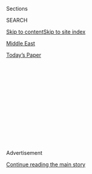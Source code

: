 <div id="app">

<div>

<div>

<div>

<div class="NYTAppHideMasthead css-1q2w90k e1suatyy0">

<div class="section css-ui9rw0 e1suatyy2">

<div class="css-eph4ug er09x8g0">

<div class="css-6n7j50">

</div>

<span class="css-1dv1kvn">Sections</span>

<div class="css-10488qs">

<span class="css-1dv1kvn">SEARCH</span>

</div>

[Skip to content](#site-content)[Skip to site index](#site-index)

</div>

<div id="masthead-section-label" class="css-1wr3we4 eaxe0e00">

[Middle
East](https://www.nytimes3xbfgragh.onion/section/world/middleeast)

</div>

<div class="css-10698na e1huz5gh0">

</div>

</div>

<div id="masthead-bar-one" class="section hasLinks css-15hmgas e1csuq9d3">

<div class="css-uqyvli e1csuq9d0">

</div>

<div class="css-1uqjmks e1csuq9d1">

</div>

<div class="css-9e9ivx">

[](https://myaccount.nytimes3xbfgragh.onion/auth/login?response_type=cookie&client_id=vi)

</div>

<div class="css-1bvtpon e1csuq9d2">

[Today’s
Paper](https://www.nytimes3xbfgragh.onion/section/todayspaper)

</div>

</div>

</div>

</div>

<div data-aria-hidden="false">

<div id="site-content" data-role="main">

<div>

<div class="css-1aor85t" style="opacity:0.000000001;z-index:-1;visibility:hidden">

<div class="css-1hqnpie">

<div class="css-epjblv">

<span class="css-17xtcya">[Middle
East](/section/world/middleeast)</span><span class="css-x15j1o">|</span><span class="css-fwqvlz">Arab
TV Series Dramatizes Life Under
ISIS</span>

</div>

<div class="css-k008qs">

<div class="css-1iwv8en">

<span class="css-18z7m18"></span>

<div>

</div>

</div>

<span class="css-1n6z4y">https://nyti.ms/2rkvW43</span>

<div class="css-1705lsu">

<div class="css-4xjgmj">

<div class="css-4skfbu" data-role="toolbar" data-aria-label="Social Media Share buttons, Save button, and Comments Panel with current comment count" data-testid="share-tools">

  - 
  - 
  - 
  - 
    
    <div class="css-6n7j50">
    
    </div>

  - 

</div>

</div>

</div>

</div>

</div>

</div>

<div id="NYT_TOP_BANNER_REGION" class="css-13pd83m">

</div>

<div id="top-wrapper" class="css-1sy8kpn">

<div id="top-slug" class="css-l9onyx">

Advertisement

</div>

[Continue reading the main
story](#after-top)

<div class="ad top-wrapper" style="text-align:center;height:100%;display:block;min-height:250px">

<div id="top" class="place-ad" data-position="top" data-size-key="top">

</div>

</div>

<div id="after-top">

</div>

</div>

<div id="sponsor-wrapper" class="css-1hyfx7x">

<div id="sponsor-slug" class="css-19vbshk">

Supported by

</div>

[Continue reading the main
story](#after-sponsor)

<div id="sponsor" class="ad sponsor-wrapper" style="text-align:center;height:100%;display:block">

</div>

<div id="after-sponsor">

</div>

</div>

<div class="css-1vkm6nb ehdk2mb0">

# Arab TV Series Dramatizes Life Under ISIS

</div>

<div class="css-79elbk" data-testid="photoviewer-wrapper">

<div class="css-z3e15g" data-testid="photoviewer-wrapper-hidden">

</div>

<div class="css-1a48zt4 ehw59r15" data-testid="photoviewer-children">

![<span class="css-16f3y1r e13ogyst0" data-aria-hidden="true">“Black
Crows,” a dramatic series about life under the Islamic State, will air
on the Arab world’s most watched satellite channel, MBC 1, during
Ramadan.</span><span class="css-cnj6d5 e1z0qqy90" itemprop="copyrightHolder"><span class="css-1ly73wi e1tej78p0">Credit...</span><span><span>Middle
East Broadcasting
Center</span></span></span>](https://static01.graylady3jvrrxbe.onion/images/2017/05/15/world/middleeast/isistv/isistv-articleLarge.jpg?quality=75&auto=webp&disable=upscale)

</div>

</div>

<div class="css-xt80pu e12qa4dv0">

<div class="css-18e8msd">

<div class="css-vp77d3 epjyd6m0">

<div class="css-1baulvz">

By [<span class="css-1baulvz last-byline" itemprop="name">Ben
Hubbard</span>](http://www.nytimes3xbfgragh.onion/by/ben-hubbard)

</div>

</div>

  - May 16,
    2017

  - 
    
    <div class="css-4xjgmj">
    
    <div class="css-d8bdto" data-role="toolbar" data-aria-label="Social Media Share buttons, Save button, and Comments Panel with current comment count" data-testid="share-tools">
    
      - 
      - 
      - 
      - 
        
        <div class="css-6n7j50">
        
        </div>
    
      - 
    
    </div>
    
    </div>

</div>

</div>

<div class="section meteredContent css-1r7ky0e" name="articleBody" itemprop="articleBody">

<div class="css-1fanzo5 StoryBodyCompanionColumn">

<div class="css-53u6y8">

A mother travels to Syria to find her son after he ran away to join the
Islamic State. A Christian renounces her faith and plots to blow up a
church. A black-clad matron tells teenage girls to rest up before they
are raped by extremist fighters.

These frighteningly familiar stories of life under the Islamic State in
Iraq and Syria will this month become plotlines on prime-time television
across the Arab world.

A sprawling, 30-part dramatic series is scheduled to make its debut on
[MBC 1](http://www.mbc.net/en/corporate/channels/mbc1.html), the Arab
world’s most watched satellite channel, during the holy month of
Ramadan, said Ali Jaber, the director of television for the MBC Network.

The network shared with The New York Times video, available below, from
three episodes of the program, “Black Crows.”

</div>

</div>

<div class="css-1fanzo5 StoryBodyCompanionColumn">

<div class="css-53u6y8">

It paints a picture of the Islamic State, also known as ISIS, as a
brutal criminal organization run by corrupt and hypocritical leaders.
But recruits are depicted as victims, and women who challenge the
militants’ control are heroes.

In one episode from the series, a Yazidi slave is sent to clean an
Islamic State fighter’s room, where his bored wife asks if the woman is
hungry or would like to watch a movie. The captive woman is outraged.

</div>

</div>

![<span class="css-16f3y1r e13ogyst0">A Yazidi slave kept prisoner by an
Islamic State fighter confronts his wife in a scene from “Black Crows,”
a television drama about life under the Islamic
State.</span><span class="css-cch8ym"><span class="css-1dv1kvn">Credit</span><span class="css-cnj6d5 e1z0qqy90" itemprop="copyrightHolder"><span class="css-1ly73wi e1tej78p0">Credit...</span><span>Middle
East Broadcasting Center
</span></span></span>](https://static01.graylady3jvrrxbe.onion/images/2017/05/13/world/13blackcrows-3/13blackcrows-3-videoSixteenByNineJumbo1600.jpg)

<div class="css-1fanzo5 StoryBodyCompanionColumn">

<div class="css-53u6y8">

The stories of women dominate the series, the producers said, because
they offered rich dramatic material. A majority of the channel’s viewers
are women.

</div>

</div>

<div class="css-1fanzo5 StoryBodyCompanionColumn">

<div class="css-53u6y8">

In another episode, Islamic State commanders indoctrinate children into
their ranks.

</div>

</div>

![<span class="css-16f3y1r e13ogyst0">Young boys with assault rifles
fire at prisoners scampering between oil drums for target practice in an
episode of “Black Crows,” an MBC 1 production to be aired during
Ramadan.</span><span class="css-cch8ym"><span class="css-1dv1kvn">Credit</span><span class="css-cnj6d5 e1z0qqy90" itemprop="copyrightHolder"><span class="css-1ly73wi e1tej78p0">Credit...</span><span>Middle
East Broadcasting Center
</span></span></span>](https://static01.graylady3jvrrxbe.onion/images/2017/05/13/world/13blackcrows-2/13blackcrows-2-videoSixteenByNineJumbo1600.jpg)

<div class="css-1fanzo5 StoryBodyCompanionColumn">

<div class="css-53u6y8">

Like the Islamic State’s recruits, the cast comes from across the Arab
world, and the program’s plotlines reflect well-known headlines about
the group’s atrocities.

Ramadan, which will begin around May 27, is a month on the Islamic
calendar during which Muslims fast from dawn to dusk. It is also peak
television season in the Arab world, where families gather after
breaking their fast to binge-watch shows late into the night.

In television terms, “it’s like the Super Bowl for 30 days straight,”
said Mazen Hayek, a spokesman for MBC.

Typical programming includes romances, comedies and historical dramas,
some of which reflect current events. Though the new MBC production has
the trappings of a drama, and some of the costumes and makeup can be
cartoonish, the series, set behind the jihadists’ front lines, is not
light viewing.

</div>

</div>

<div class="css-79elbk" data-testid="photoviewer-wrapper">

<div class="css-z3e15g" data-testid="photoviewer-wrapper-hidden">

</div>

<div class="css-1a48zt4 ehw59r15" data-testid="photoviewer-children">

![<span class="css-16f3y1r e13ogyst0" data-aria-hidden="true">The series
depicts members of the Islamic State as victims, and women who challenge
the militants’ control are
heroes.</span><span class="css-cnj6d5 e1z0qqy90" itemprop="copyrightHolder"><span class="css-1ly73wi e1tej78p0">Credit...</span><span>MBC
1</span></span>](https://static01.graylady3jvrrxbe.onion/images/2017/05/15/world/isistv2/isistv2-articleLarge.jpg?quality=75&auto=webp&disable=upscale)

</div>

</div>

<div class="css-1fanzo5 StoryBodyCompanionColumn">

<div class="css-53u6y8">

Another story line involves a journalist whose fiancé became an Islamic
State suicide bomber. She goes undercover to report on the group, and
pledges to abandon her Christian faith and blow up a church.

The actress, Samar Allam, said in a phone interview that being on set
and getting into character depressed her, but that she hoped the program
would make people think in a way that news reports about the Islamic
State’s violence could not.

</div>

</div>

<div class="css-1fanzo5 StoryBodyCompanionColumn">

<div class="css-53u6y8">

“ISIS is a danger to all of humanity,” she said, using an acronym for
the group. The show allowed her to “show my hatred and my condemnation
of this group, to express it in a concrete way.”

Marwa Mohamed, a Saudi actress, plays a woman who kills her husband for
cheating on her and flees to join the Islamic State with her two sons.
After one is sexually abused and the other is killed, she struggles to
escape.

“It is important to wake people up and show them that Islam is not
that,” Ms. Mohamed said.

She said she hoped that despite the dark subject matter, viewers would
tune in for the human stories. “It’s not all terrorism and war,” she
said. “There are lots of dramatic stories in it as well.”

The series echoes news coverage of the Islamic State, with explosions
that leave bodies scattered and gunmen waving black flags, but it
dramatizes the lives of people forced to live under the group.

</div>

</div>

![<span class="css-16f3y1r e13ogyst0">Women from the Islamic State
morality police execute an old woman for selling dishes with animal
figures on them in an episode of “Black Crows,” to be shown during
Ramadan on the MBC 1 satellite
channel.</span><span class="css-cch8ym"><span class="css-1dv1kvn">Credit</span><span class="css-cnj6d5 e1z0qqy90" itemprop="copyrightHolder"><span class="css-1ly73wi e1tej78p0">Credit...</span><span>Middle
East Broadcasting
Center</span></span></span>](https://static01.graylady3jvrrxbe.onion/images/2017/05/13/world/middleeast/13blackcrows-1/13blackcrows-1-videoSixteenByNineJumbo1600.jpg)

<div class="css-1fanzo5 StoryBodyCompanionColumn">

<div class="css-53u6y8">

Mr. Jaber of MBC, who is known in the Arab world for being a judge on
the reality competition “Arabs Got Talent,” said the series sought to
harness the influence of popular television to undermine the narrative
that the Islamic State uses to entice recruits.

“We believe that this is an epidemic, this is a disease that we have to
muster the courage to address and fight,” he said.

</div>

</div>

<div class="css-1fanzo5 StoryBodyCompanionColumn">

<div class="css-53u6y8">

Still, producing a program about the Islamic State in the region where
the group has done the most damage carries risks.

A comedy show on MBC that mocked the group led to death threats against
its star. And Mr. Jaber said some sponsors might hesitate to advertise
their products on such a violent series about a terrorist
group.

</div>

</div>

<div class="css-79elbk" data-testid="photoviewer-wrapper">

<div class="css-z3e15g" data-testid="photoviewer-wrapper-hidden">

</div>

<div class="css-1a48zt4 ehw59r15" data-testid="photoviewer-children">

<div class="css-1xdhyk6 erfvjey0">

<span class="css-1ly73wi e1tej78p0">Image</span>

<div class="css-zjzyr8">

<div data-testid="lazyimage-container" style="height:257.77777777777777px">

</div>

</div>

</div>

<span class="css-16f3y1r e13ogyst0" data-aria-hidden="true">The series
depicts the Islamic State as a brutal criminal organization run by
corrupt and hypocritical
leaders.</span><span class="css-cnj6d5 e1z0qqy90" itemprop="copyrightHolder"><span class="css-1ly73wi e1tej78p0">Credit...</span><span>MBC
1</span></span>

</div>

</div>

<div class="css-1fanzo5 StoryBodyCompanionColumn">

<div class="css-53u6y8">

“It will bring eyeballs, it will bring buzz and ratings and reputation,
but no money,” he said.

Since the Islamic State stormed through Syria and Iraq, shocking the
world with its [choreographed
beheadings](https://www.nytimes3xbfgragh.onion/2014/08/20/world/middleeast/isis-james-foley-syria-execution.html)
and [elaborate
executions](https://www.nytimes3xbfgragh.onion/2015/02/04/world/middleeast/isis-said-to-burn-captive-jordanian-pilot-to-death-in-new-video.html),
governments have struggled to defeat the group and counter its [potent,
made-for-television
propaganda](https://www.nytimes3xbfgragh.onion/2014/08/31/world/middleeast/isis-displaying-a-deft-command-of-varied-media.html?_r=0).

Some diplomats have told Mr. Jaber that they like the idea of using
television to challenge the jihadists’ message. In March, he was invited
to discuss the show with Western and Middle Eastern diplomats at a
[summit
meeting](https://www.nytimes3xbfgragh.onion/2017/03/22/world/middleeast/rex-tillerson-isis.html)
in Washington hosted by Secretary of State [Rex W.
Tillerson](http://topics.nytimes3xbfgragh.onion/top/reference/timestopics/people/t/rex_w_tillerson/index.html?inline=nyt-per).

Other Ramadan series, dramas and comedies have referred to the Islamic
State, but “Black Crows” appears to be the first to be set entirely in
the militants’ world, said Rebecca Joubin, an associate professor of
Arab studies at Davidson College who studies the region’s television
programs.

The most popular Ramadan shows are often escapist love stories, full of
beautiful people wearing nice clothes. “A lot of people are like: ‘I
don’t want to watch this stuff. I see it on the news every day,’ ” Ms.
Joubin said.

</div>

</div>

<div class="css-1fanzo5 StoryBodyCompanionColumn">

<div class="css-53u6y8">

Still, the series’ producers expect it to be widely viewed during
Ramadan, when MBC 1 traditionally sees a spike in viewership.

The show will be broadcast in Arabic as “Al Gharabeeb Al Soud,” and the
network hopes to produce an English-language version for wider
distribution.

</div>

</div>

</div>

<div>

</div>

<div>

</div>

<div>

</div>

<div>

<div id="bottom-wrapper" class="css-1ede5it">

<div id="bottom-slug" class="css-l9onyx">

Advertisement

</div>

[Continue reading the main
story](#after-bottom)

<div id="bottom" class="ad bottom-wrapper" style="text-align:center;height:100%;display:block;min-height:90px">

</div>

<div id="after-bottom">

</div>

</div>

</div>

</div>

</div>

## Site Index

<div>

</div>

## Site Information Navigation

  - [© <span>2020</span> <span>The New York Times
    Company</span>](https://help.nytimes3xbfgragh.onion/hc/en-us/articles/115014792127-Copyright-notice)

<!-- end list -->

  - [NYTCo](https://www.nytco.com/)
  - [Contact
    Us](https://help.nytimes3xbfgragh.onion/hc/en-us/articles/115015385887-Contact-Us)
  - [Work with us](https://www.nytco.com/careers/)
  - [Advertise](https://nytmediakit.com/)
  - [T Brand Studio](http://www.tbrandstudio.com/)
  - [Your Ad
    Choices](https://www.nytimes3xbfgragh.onion/privacy/cookie-policy#how-do-i-manage-trackers)
  - [Privacy](https://www.nytimes3xbfgragh.onion/privacy)
  - [Terms of
    Service](https://help.nytimes3xbfgragh.onion/hc/en-us/articles/115014893428-Terms-of-service)
  - [Terms of
    Sale](https://help.nytimes3xbfgragh.onion/hc/en-us/articles/115014893968-Terms-of-sale)
  - [Site
    Map](https://spiderbites.nytimes3xbfgragh.onion)
  - [Help](https://help.nytimes3xbfgragh.onion/hc/en-us)
  - [Subscriptions](https://www.nytimes3xbfgragh.onion/subscription?campaignId=37WXW)

</div>

</div>

</div>

</div>

